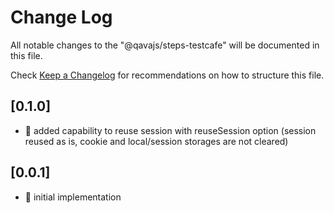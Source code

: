 # Change Log

All notable changes to the "@qavajs/steps-testcafe" will be documented in this file.

Check [Keep a Changelog](http://keepachangelog.com/) for recommendations on how to structure this file.

## [0.1.0]
- :rocket: added capability to reuse session with reuseSession option
  (session reused as is, cookie and local/session storages are not cleared)

## [0.0.1]
- :rocket: initial implementation

